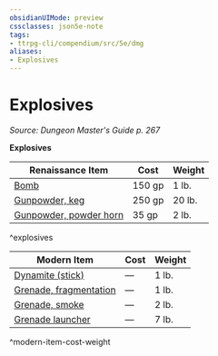 ```yaml
---
obsidianUIMode: preview
cssclasses: json5e-note
tags:
- ttrpg-cli/compendium/src/5e/dmg
aliases:
- Explosives
---
```

# Explosives
*Source: Dungeon Master's Guide p. 267* 

**Explosives**

| Renaissance Item | Cost | Weight |
|------------------|------|--------|
| [Bomb](/3-Mechanics/CLI/items/bomb-xdmg.md) | 150 gp | 1 lb. |
| [Gunpowder, keg](/3-Mechanics/CLI/items/gunpowder-keg-xdmg.md) | 250 gp | 20 lb. |
| [Gunpowder, powder horn](/3-Mechanics/CLI/items/gunpowder-powder-horn-xdmg.md) | 35 gp | 2 lb. |
^explosives

| Modern Item | Cost | Weight |
|-------------|------|--------|
| [Dynamite (stick)](/3-Mechanics/CLI/items/dynamite-stick-xdmg.md) | — | 1 lb. |
| [Grenade, fragmentation](/3-Mechanics/CLI/items/fragmentation-grenade-xdmg.md) | — | 1 lb. |
| [Grenade, smoke](/3-Mechanics/CLI/items/smoke-grenade-xdmg.md) | — | 2 lb. |
| [Grenade launcher](/3-Mechanics/CLI/items/grenade-launcher-xdmg.md) | — | 7 lb. |
^modern-item-cost-weight